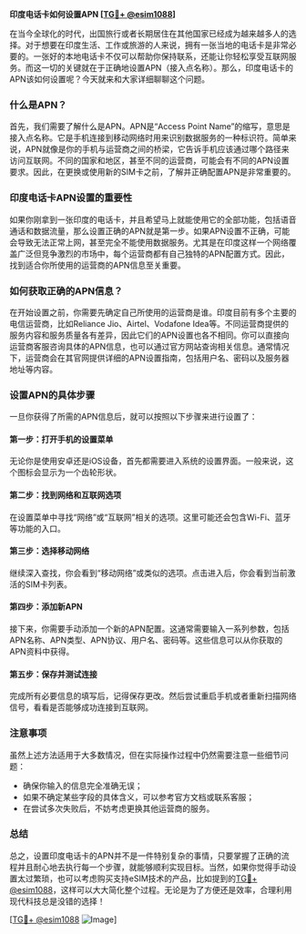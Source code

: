 **印度电话卡如何设置APN [[TG💪+ @esim1088](https://t.me/s/esim1088)]**

在当今全球化的时代，出国旅行或者长期居住在其他国家已经成为越来越多人的选择。对于想要在印度生活、工作或旅游的人来说，拥有一张当地的电话卡是非常必要的。一张好的本地电话卡不仅可以帮助你保持联系，还能让你轻松享受互联网服务。而这一切的关键就在于正确地设置APN（接入点名称）。那么，印度电话卡的APN该如何设置呢？今天就来和大家详细聊聊这个问题。

### 什么是APN？

首先，我们需要了解什么是APN。APN是“Access Point Name”的缩写，意思是接入点名称。它是手机连接到移动网络时用来识别数据服务的一种标识符。简单来说，APN就像是你的手机与运营商之间的桥梁，它告诉手机应该通过哪个路径来访问互联网。不同的国家和地区，甚至不同的运营商，可能会有不同的APN设置要求。因此，在更换或使用新的SIM卡之前，了解并正确配置APN是非常重要的。

### 印度电话卡APN设置的重要性

如果你刚拿到一张印度的电话卡，并且希望马上就能使用它的全部功能，包括语音通话和数据流量，那么设置正确的APN就是第一步。如果APN设置不正确，可能会导致无法正常上网，甚至完全不能使用数据服务。尤其是在印度这样一个网络覆盖广泛但竞争激烈的市场中，每个运营商都有自己独特的APN配置方式。因此，找到适合你所使用的运营商的APN信息至关重要。

### 如何获取正确的APN信息？

在开始设置之前，你需要先确定自己所使用的运营商是谁。印度目前有多个主要的电信运营商，比如Reliance Jio、Airtel、Vodafone Idea等。不同运营商提供的服务内容和服务质量各有差异，因此它们的APN设置也各不相同。你可以直接向运营商客服咨询具体的APN信息，也可以通过官方网站查询相关信息。通常情况下，运营商会在其官网提供详细的APN设置指南，包括用户名、密码以及服务器地址等内容。

### 设置APN的具体步骤

一旦你获得了所需的APN信息后，就可以按照以下步骤来进行设置了：

#### 第一步：打开手机的设置菜单
无论你是使用安卓还是iOS设备，首先都需要进入系统的设置界面。一般来说，这个图标会显示为一个齿轮形状。

#### 第二步：找到网络和互联网选项
在设置菜单中寻找“网络”或“互联网”相关的选项。这里可能还会包含Wi-Fi、蓝牙等功能的入口。

#### 第三步：选择移动网络
继续深入查找，你会看到“移动网络”或类似的选项。点击进入后，你会看到当前激活的SIM卡列表。

#### 第四步：添加新APN
接下来，你需要手动添加一个新的APN配置。这通常需要输入一系列参数，包括APN名称、APN类型、APN协议、用户名、密码等。这些信息可以从你获取的APN资料中获得。

#### 第五步：保存并测试连接
完成所有必要信息的填写后，记得保存更改。然后尝试重启手机或者重新扫描网络信号，看看是否能够成功连接到互联网。

### 注意事项

虽然上述方法适用于大多数情况，但在实际操作过程中仍然需要注意一些细节问题：
- 确保你输入的信息完全准确无误；
- 如果不确定某些字段的具体含义，可以参考官方文档或联系客服；
- 在尝试多次失败后，不妨考虑更换其他运营商的服务。

### 总结

总之，设置印度电话卡的APN并不是一件特别复杂的事情，只要掌握了正确的流程并且耐心地去执行每一个步骤，就能够顺利实现目标。当然，如果你觉得手动设置太过繁琐，也可以考虑购买支持eSIM技术的产品，比如提到的[TG💪+ @esim1088](https://t.me/s/esim1088)，这样可以大大简化整个过程。无论是为了方便还是效率，合理利用现代科技总是没错的选择！

[[TG💪+ @esim1088](https://t.me/s/esim1088) ![Image](https://i.postimg.cc/4NQfJmqS/Snipaste-2025-05-13-00-14-12.png)]